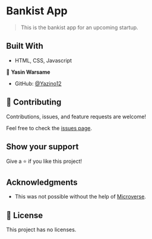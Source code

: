 # Bankist App

> This is the bankist app for an upcoming startup.

## Built With

- HTML, CSS, Javascript

👤 **Yasin Warsame**

- GitHub: [@Yazino12](https://github.com/Yazino12)

## 🤝 Contributing

Contributions, issues, and feature requests are welcome!

Feel free to check the [issues page](../../issues/).

## Show your support

Give a ⭐️ if you like this project!

## Acknowledgments

- This was not possible without the help of [Microverse](https://github.com/microverseinc/curriculum-transversal-skills/blob/main/documentation/hello_microverse_project.md).

## 📝 License

This project has no licenses.
